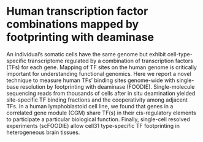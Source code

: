 # Human transcription factor combinations mapped by footprinting with deaminase

An individual’s somatic cells have the same genome but exhibit cell-type-specific
transcriptome regulated by a combination of transcription factors (TFs) for each gene. Mapping of
TF sites on the human genome is critically important for understanding functional genomics. Here
we report a novel technique to measure human TFs’ binding sites genome-wide with single-base
resolution by footprinting with deaminase (FOODIE). Single-molecule sequencing reads from
thousands of cells after in situ deamination yielded site-specific TF binding fractions and the
cooperativity among adjacent TFs. In a human lymphoblastoid cell line, we found that genes in a
correlated gene module (CGM) share TF(s) in their cis-regulatory elements to participate a
particular biological function. Finally, single-cell resolved experiments (scFOODIE) allow cell31 type-specific TF footprinting in heterogeneous brain tissues.
